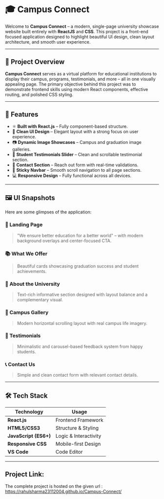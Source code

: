 # 🎓 Campus Connect

Welcome to **Campus Connect** – a modern, single-page university showcase website built entirely with **ReactJS** and **CSS**. This project is a front-end focused application designed to highlight beautiful UI design, clean layout architecture, and smooth user experience.


---

## 📌 Project Overview   

**Campus Connect** serves as a virtual platform for educational institutions to display their campus, programs, testimonials, and more – all in one visually appealing page. The primary objective behind this project was to demonstrate frontend skills using modern React components, effective routing, and polished CSS styling.

---

## 🚀 Features

- ⚛️ **Built with React.js** – Fully component-based structure.
- 🎨 **Clean UI Design** – Elegant layout with a strong focus on user experience.
- 📷 **Dynamic Image Showcases** – Campus and graduation image galleries.
- 💬 **Student Testimonials Slider** – Clean and scrollable testimonial section.
- 📍 **Contact Section** – Reach out form with real-time validations.
- 🧭 **Sticky Navbar** – Smooth scroll navigation to all page sections.
- 💻 **Responsive Design** – Fully functional across all devices.

---

## 🖼️ UI Snapshots

Here are some glimpses of the application:

### 🏫 Landing Page
> "We ensure better education for a better world" – with modern background overlays and center-focused CTA.

### 📚 What We Offer
> Beautiful cards showcasing graduation success and student achievements.

### 🧠 About the University
> Text-rich informative section designed with layout balance and a complementary visual.

### 🌄 Campus Gallery
> Modern horizontal scrolling layout with real campus life imagery.

### 💬 Testimonials
> Minimalistic and carousel-based feedback system from happy students.

### 📞 Contact Us
> Simple and clean contact form with relevant contact details.

---

## 🛠️ Tech Stack

| Technology           | Usage |
|----------------------|-------|
| **React.js**         | Frontend Framework |
| **HTML5/CSS3**       | Structure & Styling |
| **JavaScript (ES6+)**| Logic & Interactivity |
| **Responsive CSS**   | Mobile-first Design |
| **VS Code**          | Code Editor |

---

##  Project Link:
The complete project is hosted on the given url :  https://rahulsharma23112004.github.io/Campus-Connect/



 
 
 
